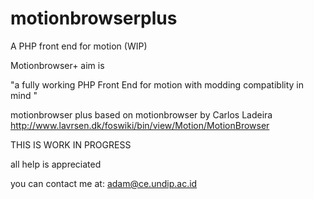 # motionbrowserplus
A PHP front end for motion (WIP)

Motionbrowser+ aim is 

"a fully working PHP Front End for motion with modding compatiblity in mind "

motionbrowser plus based on motionbrowser by Carlos Ladeira 
http://www.lavrsen.dk/foswiki/bin/view/Motion/MotionBrowser


THIS IS WORK IN PROGRESS

all help is appreciated

you can contact me at: adam@ce.undip.ac.id
